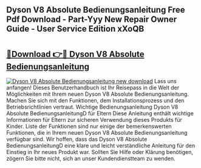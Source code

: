 ## Dyson V8 Absolute Bedienungsanleitung Free Pdf Download - Part-Yyy New Repair Owner Guide - User Service Edition xXoQB

# <h2><a href="http://df4ugz.blite.top/?on=Dyson+V8+Absolute+Bedienungsanleitung">🔗Download 👉🔴 Dyson V8 Absolute Bedienungsanleitung</a></h2>

[![Dyson V8 Absolute Bedienungsanleitung new download](https://i.imgur.com/lujVjoI.png)](http://df4ugz.blite.top/?on=Dyson+V8+Absolute+Bedienungsanleitung)
Lass uns anfangen! Dieses Benutzerhandbuch ist Ihr Reisepass in die Welt der Möglichkeiten mit Ihrem neuen Dyson V8 Absolute Bedienungsanleitung. Machen Sie sich mit den Funktionen, dem Installationsprozess und den Betriebsrichtlinien vertraut. Wichtige Bedienungsanleitung Dyson V8 Absolute BedienungsanleitungD für Eltern Diese Anleitung enthält wichtige Informationen für Eltern zur sicheren Verwendung dieses Produkts für Kinder. Liste der Funktionen sind nur einige der bemerkenswerten Funktionen, die in Ihrem neuen Dyson V8 Absolute Bedienungsanleitung verfügbar sind. Wir hoffen, dass das Dyson V8 Absolute BedienungsanleitungD eine klare und leicht verständliche Anleitung für den Einstieg in Ihr neues Produkt war. Sollten Sie Hilfe oder Klärung benötigen, zögern Sie bitte nicht, sich an unser Kundendienstteam zu wenden.
